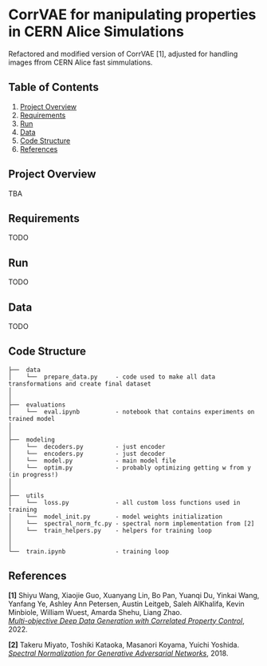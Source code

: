 # CorrVAE for manipulating properties in CERN Alice Simulations

Refactored and modified version of CorrVAE [1], adjusted for handling images ffrom CERN Alice fast simmulations.

## Table of Contents

1. [Project Overview](#project-overview)
2. [Requirements](#requirements)
3. [Run](#run)
4. [Data](#data)
5. [Code Structure](#code-structure)
6. [References](#references)

## Project Overview

TBA

## Requirements

TODO

## Run

TODO

## Data

TODO

## Code Structure
```
├──  data  
│    └──  prepare_data.py     - code used to make all data transformations and create final dataset
│
│
├──  evaluations
│    └──  eval.ipynb          - notebook that contains experiments on trained model 
│
│
├──  modeling
│    └──  decoders.py         - just encoder
│    └──  encoders.py         - just decoder
│    └──  model.py            - main model file
│    └──  optim.py            - probably optimizing getting w from y (in progress!)
│
│
├──  utils
│    └──  loss.py             - all custom loss functions used in training
│    └──  model_init.py       - model weights initialization
│    └──  spectral_norm_fc.py - spectral norm implementation from [2]
│    └──  train_helpers.py    - helpers for training loop
│
│
└──  train.ipynb              - training loop
```

## References

**[1]** Shiyu Wang, Xiaojie Guo, Xuanyang Lin, Bo Pan, Yuanqi Du, Yinkai Wang, Yanfang Ye, Ashley Ann Petersen, Austin Leitgeb, Saleh AlKhalifa, Kevin Minbiole, William Wuest, Amarda Shehu, Liang Zhao.</br>
    *[Multi-objective Deep Data Generation with Correlated Property Control](https://arxiv.org/pdf/2210.01796)*, 2022.

**[2]** Takeru Miyato, Toshiki Kataoka, Masanori Koyama, Yuichi Yoshida.</br>
    *[Spectral Normalization for Generative Adversarial Networks](https://arxiv.org/abs/1802.05957)*, 2018.
